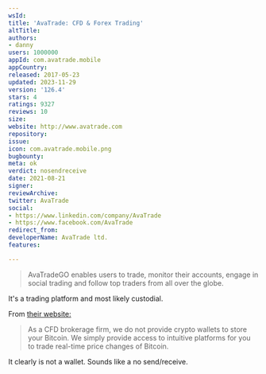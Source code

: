 ```yaml
---
wsId: 
title: 'AvaTrade: CFD & Forex Trading'
altTitle: 
authors:
- danny
users: 1000000
appId: com.avatrade.mobile
appCountry: 
released: 2017-05-23
updated: 2023-11-29
version: '126.4'
stars: 4
ratings: 9327
reviews: 10
size: 
website: http://www.avatrade.com
repository: 
issue: 
icon: com.avatrade.mobile.png
bugbounty: 
meta: ok
verdict: nosendreceive
date: 2021-08-21
signer: 
reviewArchive: 
twitter: AvaTrade
social:
- https://www.linkedin.com/company/AvaTrade
- https://www.facebook.com/AvaTrade
redirect_from: 
developerName: AvaTrade ltd.
features: 

---
```


>AvaTradeGO enables users to trade, monitor their accounts, engage in social trading and follow top traders from all over the globe.

It's a trading platform and most likely custodial.

From [their website:](https://www.avatrade.com/forex/cryptocurrencies/bitcoin)

> As a CFD brokerage firm, we do not provide crypto wallets to store your Bitcoin. We simply provide access to intuitive platforms for you to trade real-time price changes of Bitcoin.

It clearly is not a wallet. Sounds like a no send/receive. 
